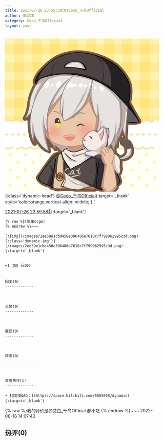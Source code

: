 ```yaml
---
title: 2021-07-26 23:59:58(0)Coco_千鸟Official
author: 御坂IO
category: Coco_千鸟Official
layout: post
---
```


![img](/images/85e485bc0dbd0cde4d15f24d7cffe9704618ad10.jpg){:class='dynamic-head'}
[@Coco_千鸟Official](https://space.bilibili.com/1891728206/dynamic){:target='_blank' style='color:orange;vertical-align: middle;'}：

[2021-07-26 23:59:58🔗](https://t.bilibili.com/551803645709995752){:target='_blank'}

~~~
{% raw %}[脱单doge]
{% endraw %}~~~

[![img](/images/2ee59e1cbd458e396406e7610c7f799062995c3d.png){:class='dynamic-img'}](/images/2ee59e1cbd458e396406e7610c7f799062995c3d.png){:target='_blank'}


↪️1 💬58 👍160


回复(0)
-------------



点赞(0)
-------------



置顶(0)
-------------



转发(0)
-------------



首页热评(1)
-------------

+ [@羽凌QAQ：](https://space.bilibili.com/5585008/dynamic){:target='_blank'}：
~~~
{% raw %}我的评价是@艾白_千鸟Official 都不吃
{% endraw %}~~~
2022-06-16 14:07:43


热评(0)
-------------



